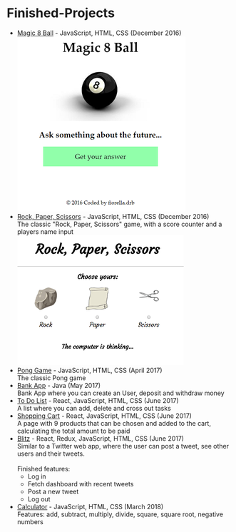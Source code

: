 # Finished-Projects
- [Magic 8 Ball](magic_8_ball) - JavaScript, HTML, CSS (December 2016) <br/>
  	![Magic 8 Ball game](https://github.com/fderisio/Finished-Projects/blob/master/magic_8_ball/Pic.PNG)
- [Rock, Paper, Scissors](rock_paper_scissors) - JavaScript, HTML, CSS (December 2016) <br/>
  	The classic "Rock, Paper, Scissors" game, with a score counter and a players name input <br/>
  	![Rock, Paper, Scissors game](https://github.com/fderisio/Finished-Projects/blob/master/rock_paper_scissors/Pic.PNG) 
- [Pong Game](pong_game) - JavaScript, HTML, CSS (April 2017) <br/>
  	The classic Pong game
- [Bank App](bank_app) - Java (May 2017) <br/>
  	Bank App where you can create an User, deposit and withdraw money
- [To Do List](to_do_list) - React, JavaScript, HTML, CSS (June 2017) <br/>
	A list where you can add, delete and cross out tasks
- [Shopping Cart](shopping_cart) - React, JavaScript, HTML, CSS (June 2017) <br/>
	A page with 9 products that can be chosen and added to the cart, calculating the total amount to be paid
- [Blitz](blitz) - React, Redux, JavaScript, HTML, CSS (June 2017) <br/>
	Similar to a Twitter web app, where the user can post a tweet, see other users and their tweets. <br/>	
Finished features:
    - Log in
    - Fetch dashboard with recent tweets
    - Post a new tweet
    - Log out
- [Calculator](calculator) - JavaScript, HTML, CSS (March 2018) <br/>
  	Features: add, subtract, multiply, divide, square, square root, negative numbers
